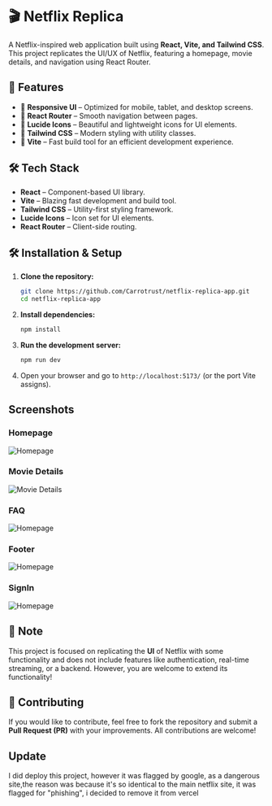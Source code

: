 # 🎬 Netflix Replica

A Netflix-inspired web application built using **React, Vite, and Tailwind CSS**. This project replicates the UI/UX of Netflix, featuring a homepage, movie details, and navigation using React Router.

## 🚀 Features

- 🔹 **Responsive UI** – Optimized for mobile, tablet, and desktop screens.  
- 🔹 **React Router** – Smooth navigation between pages.  
- 🔹 **Lucide Icons** – Beautiful and lightweight icons for UI elements.  
- 🔹 **Tailwind CSS** – Modern styling with utility classes.  
- 🔹 **Vite** – Fast build tool for an efficient development experience.  

## 🛠️ Tech Stack

- **React** – Component-based UI library.  
- **Vite** – Blazing fast development and build tool.  
- **Tailwind CSS** – Utility-first styling framework.  
- **Lucide Icons** – Icon set for UI elements.  
- **React Router** – Client-side routing.  

## 🛠️ Installation & Setup

1. **Clone the repository:**  
   ```bash
   git clone https://github.com/Carrotrust/netflix-replica-app.git
   cd netflix-replica-app
   ```  
2. **Install dependencies:**  
   ```bash
   npm install
   ```  
3. **Run the development server:**  
   ```bash
   npm run dev
   ```  
4. Open your browser and go to `http://localhost:5173/` (or the port Vite assigns).


## Screenshots

### Homepage  
![Homepage](../new-project/src/screenshots/Homepage.png)

### Movie Details  
![Movie Details](../new-project/src/screenshots/MovieDetails.png)

### FAQ 
![Homepage](../new-project/src/screenshots/FAQ.png)

### Footer  
![Homepage](../new-project/src/screenshots//Footer.png)

### SignIn  
![Homepage](../new-project/src/screenshots//SignIn.png)


## 📃 Note

This project is focused on replicating the **UI** of Netflix with some functionality and does not include features like authentication, real-time streaming, or a backend. However, you are welcome to extend its functionality! 

## 💪 Contributing

If you would like to contribute, feel free to fork the repository and submit a **Pull Request (PR)** with your improvements. All contributions are welcome!

## Update

I did deploy this project, however it was flagged by google, as a dangerous site,the reason was because it's so identical to the main netflix site, it was flagged for "phishing", i decided to remove it from vercel

